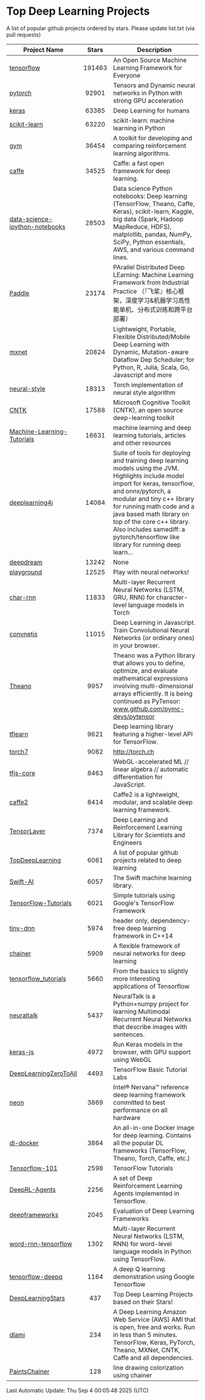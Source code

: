 # Top Deep Learning Projects
A list of popular github projects ordered by stars.
Please update list.txt (via pull requests)

|Project Name| Stars | Description |
| ---------- |:-----:| ----------- |
| [tensorflow](https://github.com/tensorflow/tensorflow) | 191463 | An Open Source Machine Learning Framework for Everyone |
| [pytorch](https://github.com/pytorch/pytorch) | 92901 | Tensors and Dynamic neural networks in Python with strong GPU acceleration |
| [keras](https://github.com/keras-team/keras) | 63385 | Deep Learning for humans |
| [scikit-learn](https://github.com/scikit-learn/scikit-learn) | 63220 | scikit-learn: machine learning in Python |
| [gym](https://github.com/openai/gym) | 36454 | A toolkit for developing and comparing reinforcement learning algorithms. |
| [caffe](https://github.com/BVLC/caffe) | 34525 | Caffe: a fast open framework for deep learning. |
| [data-science-ipython-notebooks](https://github.com/donnemartin/data-science-ipython-notebooks) | 28503 | Data science Python notebooks: Deep learning (TensorFlow, Theano, Caffe, Keras), scikit-learn, Kaggle, big data (Spark, Hadoop MapReduce, HDFS), matplotlib, pandas, NumPy, SciPy, Python essentials, AWS, and various command lines. |
| [Paddle](https://github.com/PaddlePaddle/Paddle) | 23174 | PArallel Distributed Deep LEarning: Machine Learning Framework from Industrial Practice （『飞桨』核心框架，深度学习&机器学习高性能单机、分布式训练和跨平台部署） |
| [mxnet](https://github.com/apache/mxnet) | 20824 | Lightweight, Portable, Flexible Distributed/Mobile Deep Learning with Dynamic, Mutation-aware Dataflow Dep Scheduler; for Python, R, Julia, Scala, Go, Javascript and more |
| [neural-style](https://github.com/jcjohnson/neural-style) | 18313 | Torch implementation of neural style algorithm |
| [CNTK](https://github.com/microsoft/CNTK) | 17588 | Microsoft Cognitive Toolkit (CNTK), an open source deep-learning toolkit |
| [Machine-Learning-Tutorials](https://github.com/ujjwalkarn/Machine-Learning-Tutorials) | 16631 | machine learning and deep learning tutorials, articles and other resources  |
| [deeplearning4j](https://github.com/deeplearning4j/deeplearning4j) | 14084 | Suite of tools for deploying and training deep learning models using the JVM. Highlights include model import for keras, tensorflow, and onnx/pytorch, a modular and tiny c++ library for running math code and a java based math library on top of the core c++ library. Also includes samediff: a pytorch/tensorflow like library for running deep learn... |
| [deepdream](https://github.com/google/deepdream) | 13242 | None |
| [playground](https://github.com/tensorflow/playground) | 12525 | Play with neural networks! |
| [char-rnn](https://github.com/karpathy/char-rnn) | 11833 | Multi-layer Recurrent Neural Networks (LSTM, GRU, RNN) for character-level language models in Torch |
| [convnetjs](https://github.com/karpathy/convnetjs) | 11015 | Deep Learning in Javascript. Train Convolutional Neural Networks (or ordinary ones) in your browser. |
| [Theano](https://github.com/Theano/Theano) | 9957 | Theano was a Python library that allows you to define, optimize, and evaluate mathematical expressions involving multi-dimensional arrays efficiently. It is being continued as PyTensor: www.github.com/pymc-devs/pytensor |
| [tflearn](https://github.com/tflearn/tflearn) | 9621 | Deep learning library featuring a higher-level API for TensorFlow. |
| [torch7](https://github.com/torch/torch7) | 9062 | http://torch.ch |
| [tfjs-core](https://github.com/tensorflow/tfjs-core) | 8463 | WebGL-accelerated ML // linear algebra // automatic differentiation for JavaScript. |
| [caffe2](https://github.com/facebookarchive/caffe2) | 8414 | Caffe2 is a lightweight, modular, and scalable deep learning framework. |
| [TensorLayer](https://github.com/tensorlayer/TensorLayer) | 7374 | Deep Learning and Reinforcement Learning Library for Scientists and Engineers  |
| [TopDeepLearning](https://github.com/aymericdamien/TopDeepLearning) | 6061 | A list of popular github projects related to deep learning |
| [Swift-AI](https://github.com/Swift-AI/Swift-AI) | 6057 | The Swift machine learning library. |
| [TensorFlow-Tutorials](https://github.com/nlintz/TensorFlow-Tutorials) | 6021 | Simple tutorials using Google's TensorFlow Framework |
| [tiny-dnn](https://github.com/tiny-dnn/tiny-dnn) | 5974 | header only, dependency-free deep learning framework in C++14 |
| [chainer](https://github.com/chainer/chainer) | 5909 | A flexible framework of neural networks for deep learning |
| [tensorflow_tutorials](https://github.com/pkmital/tensorflow_tutorials) | 5660 | From the basics to slightly more interesting applications of Tensorflow |
| [neuraltalk](https://github.com/karpathy/neuraltalk) | 5437 | NeuralTalk is a Python+numpy project for learning Multimodal Recurrent Neural Networks that describe images with sentences. |
| [keras-js](https://github.com/transcranial/keras-js) | 4972 | Run Keras models in the browser, with GPU support using WebGL |
| [DeepLearningZeroToAll](https://github.com/hunkim/DeepLearningZeroToAll) | 4493 | TensorFlow Basic Tutorial Labs |
| [neon](https://github.com/NervanaSystems/neon) | 3869 | Intel® Nervana™ reference deep learning framework committed to best performance on all hardware |
| [dl-docker](https://github.com/floydhub/dl-docker) | 3864 | An all-in-one Docker image for deep learning. Contains all the popular DL frameworks (TensorFlow, Theano, Torch, Caffe, etc.) |
| [Tensorflow-101](https://github.com/sjchoi86/Tensorflow-101) | 2598 | TensorFlow Tutorials |
| [DeepRL-Agents](https://github.com/awjuliani/DeepRL-Agents) | 2256 | A set of Deep Reinforcement Learning Agents implemented in Tensorflow. |
| [deepframeworks](https://github.com/zer0n/deepframeworks) | 2045 | Evaluation of Deep Learning Frameworks |
| [word-rnn-tensorflow](https://github.com/hunkim/word-rnn-tensorflow) | 1302 | Multi-layer Recurrent Neural Networks (LSTM, RNN) for word-level language models in Python using TensorFlow. |
| [tensorflow-deepq](https://github.com/siemanko/tensorflow-deepq) | 1164 | A deep Q learning demonstration using Google Tensorflow |
| [DeepLearningStars](https://github.com/hunkim/DeepLearningStars) | 437 | Top Deep Learning Projects based on their Stars! |
| [dlami](https://github.com/ritchieng/dlami) | 234 | A Deep Learning Amazon Web Service (AWS) AMI that is open, free and works. Run in less than 5 minutes. TensorFlow, Keras, PyTorch, Theano, MXNet, CNTK, Caffe and all dependencies. |
| [PaintsChainer](https://github.com/taizan/PaintsChainer) | 128 | line drawing colorization using chainer |

Last Automatic Update: Thu Sep  4 00:05:48 2025 (UTC)
